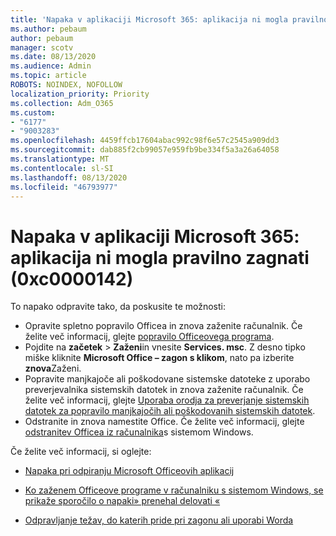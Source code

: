 ```yaml
---
title: 'Napaka v aplikaciji Microsoft 365: aplikacija ni mogla pravilno zagnati (0xc0000142)'
ms.author: pebaum
author: pebaum
manager: scotv
ms.date: 08/13/2020
ms.audience: Admin
ms.topic: article
ROBOTS: NOINDEX, NOFOLLOW
localization_priority: Priority
ms.collection: Adm_O365
ms.custom:
- "6177"
- "9003283"
ms.openlocfilehash: 4459ffcb17604abac992c98f6e57c2545a909dd3
ms.sourcegitcommit: dab885f2cb99057e959fb9be334f5a3a26a64058
ms.translationtype: MT
ms.contentlocale: sl-SI
ms.lasthandoff: 08/13/2020
ms.locfileid: "46793977"
---
```

# <a name="microsoft-365-apps-error-the-application-was-unable-to-start-correctly-0xc0000142"></a>Napaka v aplikaciji Microsoft 365: aplikacija ni mogla pravilno zagnati (0xc0000142)

To napako odpravite tako, da poskusite te možnosti:

- Opravite spletno popravilo Officea in znova zaženite računalnik. Če želite več informacij, glejte [popravilo Officeovega programa](https://support.microsoft.com/office/repair-an-office-application-7821d4b6-7c1d-4205-aa0e-a6b40c5bb88b).
- Pojdite na **začetek**   >   **Zaženi**in vnesite **Services. msc**. Z desno tipko miške kliknite  **Microsoft Office – zagon s klikom**, nato pa izberite **znova**Zaženi.
- Popravite manjkajoče ali poškodovane sistemske datoteke z uporabo preverjevalnika sistemskih datotek in znova zaženite računalnik. Če želite več informacij, glejte [Uporaba orodja za preverjanje sistemskih datotek za popravilo manjkajočih ali poškodovanih sistemskih datotek](https://support.microsoft.com/help/929833/use-the-system-file-checker-tool-to-repair-missing-or-corrupted-system).
- Odstranite in znova namestite Office. Če želite več informacij, glejte [odstranitev Officea iz računalnika](https://support.microsoft.com/office/uninstall-office-from-a-pc-9dd49b83-264a-477a-8fcc-2fdf5dbf61d8)s sistemom Windows.

Če želite več informacij, si oglejte:  

- [Napaka pri odpiranju Microsoft Officeovih aplikacij](https://support.office.com/article/error-when-opening-microsoft-office-apps-b84b6a63-4b8c-46ec-ae9a-ad91d6160d72)  

- [Ko zaženem Officeove programe v računalniku s sistemom Windows, se prikaže sporočilo o napaki» prenehal delovati «](https://support.office.com/article/i-get-a-stopped-working-error-when-i-start-office-applications-on-my-pc-52bd7985-4e99-4a35-84c8-2d9b8301a2fa)  

- [Odpravljanje težav, do katerih pride pri zagonu ali uporabi Worda](https://docs.microsoft.com/office/troubleshoot/word/issues-when-start-or-use-word)